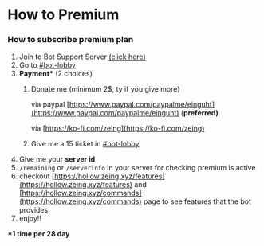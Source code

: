 # How to Premium

### How to subscribe premium plan

1. Join to Bot Support Server [(click here)](https://discord.gg/zTcaPARjfb)
2. Go to [#bot-lobby](https://discord.gg/zTcaPARjfb)
3. **Payment\*** (2 choices)
   1.  Donate me (minimum 2$, ty if you give more)

       via paypal [https://www.paypal.com/paypalme/einguht](https://www.paypal.com/paypalme/einguht) (**preferred)**&#x20;

       via [https://ko-fi.com/zeing](https://ko-fi.com/zeing)
   2. Give me a 15 ticket in [#bot-lobby](https://discord.gg/zTcaPARjfb)
4. Give me your **server id**
5. `/remaining` or `/serverinfo` in your server for checking premium is active
6. checkout [https://hollow.zeing.xyz/features](https://hollow.zeing.xyz/features) and  [https://hollow.zeing.xyz/commands](https://hollow.zeing.xyz/commands) page to see features that the bot provides
7.  enjoy!!



**\*1 time per 28 day**
